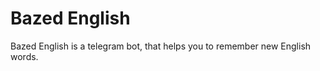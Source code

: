 <h1>Bazed English</h1>

<p>Bazed English is a telegram bot, that helps you to remember new English words.</p>
